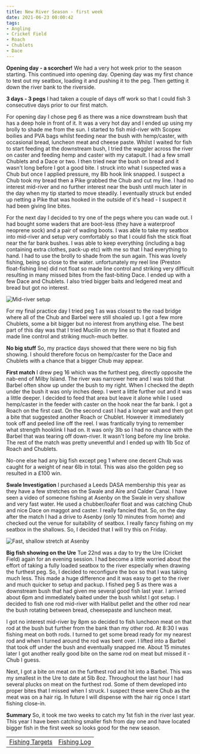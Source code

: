 ```yaml
---
title: New River Season - first week 
date: 2021-06-23 00:00:42
tags:
- Angling
- Cricket Field
- Roach
- Chublets
- Dace
---
```

**Opening day - a scorcher!**
We had a very hot week prior to the season starting. This continued into opening day. Opening day was my first chance to test out my seatbox, loading it and pushing it to the peg. Then getting it down the river bank to the riverside. 

**3 days - 3 pegs**
I had taken a couple of days off work so that I could fish 3 consecutive days prior to our first match. 

For opening day I chose peg 6 as there was a nice downstream bush that has a deep hole in front of it. It was a very hot day and I ended up using my brolly to shade me from the sun. I started to fish mid-river with Scopex boilies and PVA bags whilst feeding near the bush with hemp/caster, with occasional bread, luncheon meat and cheese paste. Whilst I waited for fish to start feeding at the downstream bush, I tried the waggler across the river on caster and feeding hemp and caster with my catapult. I had a few small Chublets and a Dace or two. I then tried near the bush on bread and it wasn't long before I got a good bite. I struck into what I suspected was a Chub but once I applied pressure, my 8lb hook link snapped. I suspect a Chub took my bread then a Pike grabbed the Chub and cut my line. I had no interest mid-river and no further interest near the bush until much later in the day when my tip started to move steadily. I eventually struck but ended up netting a Pike that was hooked in the outside of it's head - I suspect it had been giving line bites.

For the next day I decided to try one of the pegs where you can wade out. I had bought some waders that are boot-less (they have a waterproof neoprene sock) and a pair of wading boots. I was able to take my seatbox into mid-river and setup very comfortably so that I could fish the stick float near the far bank bushes. I was able to keep everything (including a bag containing extra clothes, pack-up etc) with me so that I had everything to hand. I had to use the brolly to shade from the sun again. This was lovely fishing, being so close to the water. unfortunately my reel line (Preston float-fishing line) did not float so made line control and striking very difficult resulting in many missed bites from the fast-biting Dace. I ended up with a few Dace and Chublets. I also tried bigger baits and ledgered meat and bread but got no interest.

![Mid-river setup](/images/2021-06-23/MidRiver.jpg)

For my final practice day I tried peg 1 as was closest to the road bridge where all of the Chub and Barbel were still shoaled up. I got a few more Chublets, some a bit bigger but no interest from anything else. The best part of this day was that I tried Mucilin on my line so that it floated and made line control and striking much-much better.

**No big stuff**
So, my practice days showed that there were no big fish showing. I should therefore focus on hemp/caster for the Dace and Chublets with a chance that a bigger Chub may appear.

**First match**
I drew peg 16 which was the furthest peg, directly opposite the nab-end of Milby Island. The river was narrower here and I was told that Barbel often show up under the bush to my right. When I checked the depth under the bush it was only inches deep. I went a little further out and it was a little deeper. I decided to feed that area but leave it alone while I used hemp/caster in the feeder with caster on the hook near the far bank. I got a Roach on the first cast. On the second cast I had a longer wait and then got a bite that suggested another Roach or Chublet. However it immediately took off and peeled line off the reel. I was frantically trying to remember what strength hooklink I had on. It was only 3lb so I had no chance with the Barbel that was tearing off down-river. It wasn't long before my line broke. The rest of the match was pretty uneventful and I ended up with 1lb 5oz of Roach and Chublets.

No-one else had any big fish except peg 1 where one decent Chub was caught for a weight of near 6lb in total. This was also the golden peg so resulted in a £100 win.

**Swale Investigation**
I purchased a Leeds DASA membership this year as they have a few stretches on the Swale and Aire and Calder Canal. I have seen a video of someone fishing at Asenby on the Swale in very shallow and very fast water. He used a chubber/loafer float and was catching Chub and nice Dace on maggot and caster. I really fancied that. So, on the day after the match I had a drive to Asenby (only 10 minutes from home) and checked out the venue for suitability of seatbox. I really fancy fishing on my seatbox in the shallows. So, I decided that I will try this on Friday.

![Fast, shallow stretch at Asenby](/images/2021-06-23/Asenby.jpg)

**Big fish showing on the Ure**
Tue 22nd was a day to try the Ure (Cricket Field) again for an evening session. I had become a little worried about the effort of taking a fully loaded seatbox to the river especially when drawing the furthest peg. So, I decided to reconfigure the box so that I was taking much less. This made a huge difference and it was easy to get to the river and much quicker to setup and packup. I fished peg 5 as there was a downstream bush that had given me several good fish last year. I arrived about 6pm and immediately baited under the bush whilst I got setup. I decided to fish one rod mid-river with Halibut pellet and the other rod near the bush rotating between bread, cheesepaste and luncheon meat. 

I got no interest mid-river by 8pm so decided to fish luncheon meat on that rod at the bush but further from the bank than my other rod. At 8:30 I was fishing meat on both rods. I turned to get some bread ready for my nearest rod and when I turned around the rod was bent over. I lifted into a Barbel that took off under the bush and eventually snapped me. About 15 minutes later I got another really good bite on the same rod on meat but missed it - Chub I guess.

Next, I got a bite on meat on the furthest rod and hit into a Barbel. This was my smallest in the Ure to date at 5lb 8oz. Throughout the last hour I had several plucks on meat on the furthest rod. Some of them developed into proper bites that I missed when I struck. I suspect these were Chub as the meat was on a hair rig. In future I will dispense with the hair rig once I start fishing close-in.

**Summary**
So, it took me two weeks to catch my 1st fish in the river last year. This year I have been catching smaller fish from day one and have located bigger fish in the first week so looks good for the new season.

|||
|---------|------|
|<a href="/2020/07/Fishing-Targets/">Fishing Targets</a>|<a href="/2020/08/Fishing-Log/">Fishing Log</a>|
